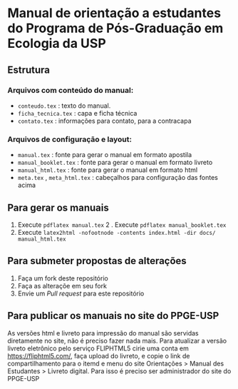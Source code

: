# Manual de orientação a estudantes do Programa de Pós-Graduação em Ecologia da USP

## Estrutura
### Arquivos com conteúdo do manual:
 * `conteudo.tex` : texto do manual. 
 * `ficha_tecnica.tex` : capa e ficha técnica
 * `contato.tex` : informações para contato, para a contracapa
### Arquivos de configuração e layout:
 * `manual.tex` : fonte para gerar o manual em formato apostila
 * `manual_booklet.tex` : fonte para gerar o manual em formato livreto
 * `manual_html.tex` : fonte para gerar o manual em formato html
 * `meta.tex` , `meta_html.tex` : cabeçalhos para configuração das fontes acima
## Para gerar os manuais
1. Execute `pdflatex manual.tex`
2 . Execute `pdflatex manual_booklet.tex`
3. Execute `latex2html -nofootnode -contents index.html -dir docs/ manual_html.tex`
## Para submeter propostas de alterações
1. Faça um fork deste repositório
2. Faça as alteraçõe em seu fork
3. Envie um *Pull request* para este repositório
## Para publicar os manuais no site do PPGE-USP
As versões html e livreto para impressão do manual são servidas diretamente no site, não é preciso fazer nada mais.
Para atualizar a versão livreto eletrônico pelo serviço FLIPHTML5 cirie uma conta em https://fliphtml5.com/, faça upload do livreto, e copie o link de compartilhamento para o itemd e menu do site Orientações > Manual des Estudantes > Livreto digital. Para isso é preciso ser administrador do site do PPGE-USP 
